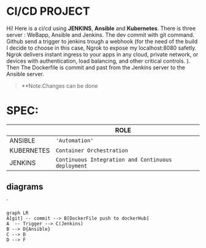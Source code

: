 # CI/CD PROJECT

Hi! Here is a ci/cd using **JENKINS**, **Ansible** and **Kubernetes**.
There is three server : WeBapp, Ansible and Jenkins. The dev commit with git command. Github send a trigger to jenkins trough a webhook (for the need of the build I decide to choose in this case, Ngrok to expose my localhost:8080 safetly. Ngrok delivers instant ingress to your apps in any cloud, private network, or devices
with authentication, load balancing, and other critical controls. ).
Then The Dockerfile is commit and past from the Jenkins server to the Ansible server. 

> **Note:Changes can be done 



# SPEC:



|                |ROLE                         |                         |
|----------------|-------------------------------|-----------------------------|
|ANSIBLE|`'Automation'`            |           |
|KUBERNETES          |`Container Orchestration`            |            |
|JENKINS          |`Continuous Integration and Continuous deployment`|




## diagrams



`


```mermaid
graph LR
A[git] -- commit --> B[DockerFile push to dockerHub]
A  -- Trigger --> C(Jenkins)
B --> D{Ansible}
C --> D
D --> F
```
